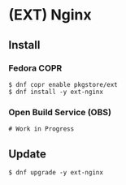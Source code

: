 # (EXT) Nginx

## Install

### Fedora COPR

```
$ dnf copr enable pkgstore/ext
$ dnf install -y ext-nginx
```

### Open Build Service (OBS)

```
# Work in Progress
```

## Update

```
$ dnf upgrade -y ext-nginx
```
